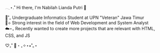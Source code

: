 𓂃⋆.˚ Hi there, I'm Nabilah Lianda Putri 👋

🌼˚₊ Undergraduate Informatics Student at UPN "Veteran" Jawa Timur  
🍃⟡ Strong interest in the field of Web Development and System Analyst  
☁️⋆₊ Recently wanted to create more projects that are relevant with HTML, CSS, and JS  

♡₊˚ 🦢・₊✧⋆⭒˚｡⋆
